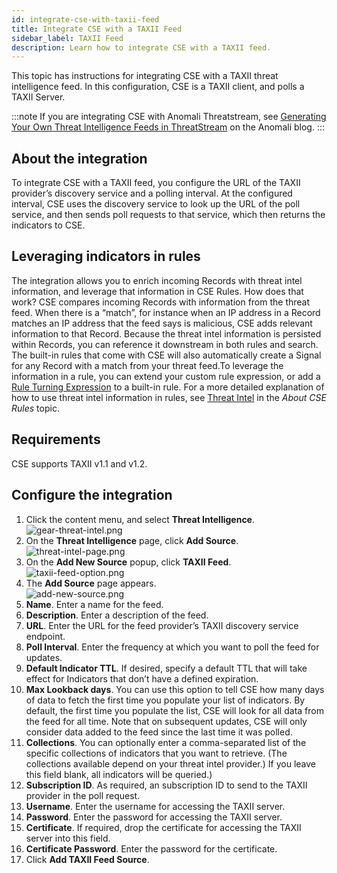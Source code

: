 ```yaml
---
id: integrate-cse-with-taxii-feed
title: Integrate CSE with a TAXII Feed
sidebar_label: TAXII Feed
description: Learn how to integrate CSE with a TAXII feed.
---
```


This topic has instructions for integrating CSE with a TAXII threat intelligence feed. In this configuration, CSE is a TAXII client, and polls a TAXII Server. 

:::note
If you are integrating CSE with Anomali Threatstream, see [Generating Your Own Threat Intelligence Feeds in ThreatStream](https://www.anomali.com/blog/generating-your-own-threat-intelligence-feeds-in-threatstream) on the Anomali blog.
:::

## About the integration

To integrate CSE with a TAXII feed, you configure the URL of the TAXII provider’s discovery service and a polling interval. At the configured interval, CSE uses the discovery service to look up the URL of the poll service, and then sends poll requests to that service, which then returns the indicators to CSE.

## Leveraging indicators in rules

The integration allows you to enrich incoming Records with threat intel information, and leverage that information in CSE Rules. How does that work? CSE compares incoming Records with information from the threat feed. When there is a “match”, for instance when an IP address in a Record matches an IP address that the feed says is malicious, CSE adds relevant information to that Record. Because the threat intel information is persisted within Records, you can reference it downstream in both rules and search. The built-in rules that come with CSE will also automatically create a Signal for any Record with a match from your threat feed.To leverage the information in a rule, you can extend your custom rule expression, or add a [Rule Turning Expression](../rules/rule-tuning-expressions.md) to a built-in rule. For a more detailed explanation of how to use threat intel information in rules, see [Threat Intel](../rules/about-cse-rules.md) in the *About CSE Rules* topic.

## Requirements

CSE supports TAXII v1.1 and v1.2. 

## Configure the integration

1. Click the content menu, and select **Threat Intelligence**. <br/>  ![gear-threat-intel.png](/img/cse/gear-threat-intel.png)
1. On the **Threat Intelligence** page, click **Add Source**. <br/>  ![threat-intel-page.png](/img/cse/threat-intel-page.png)
1. On the **Add New Source** popup, click **TAXII Feed**. <br/>  ![taxii-feed-option.png](/img/cse/taxii-feed-option.png)
1. The **Add Source** page appears. <br/>  ![add-new-source.png](/img/cse/add-new-source.png)
1. **Name**. Enter a name for the feed.
1. **Description**. Enter a description of the feed.
1. **URL**. Enter the URL for the feed provider’s TAXII discovery service endpoint.
1. **Poll Interval**. Enter the frequency at which you want to poll the feed for updates.
1. **Default Indicator TTL**. If desired, specify a default TTL that will take effect for Indicators that don’t have a defined expiration.
1. **Max Lookback days**. You can use this option to tell CSE how many days of data to fetch the first time you populate your list of indicators. By default, the first time you populate the list, CSE will look for all data from the feed for all time. Note that on subsequent updates, CSE will only consider data added to the feed since the last time it was polled.
1. **Collections**. You can optionally enter a comma-separated list of the specific collections of indicators that you want to retrieve. (The collections available depend on your threat intel provider.) If you leave this field blank, all indicators will be queried.)
1. **Subscription ID**. As required, an subscription ID to send to the TAXII provider in the poll request.
1. **Username**. Enter the username for accessing the TAXII server.
1. **Password**. Enter the password for accessing the TAXII server.
1. **Certificate**. If required, drop the certificate for accessing the TAXII server into this field. 
1. **Certificate Password**. Enter the password for the certificate.
1. Click **Add TAXII Feed Source**.
